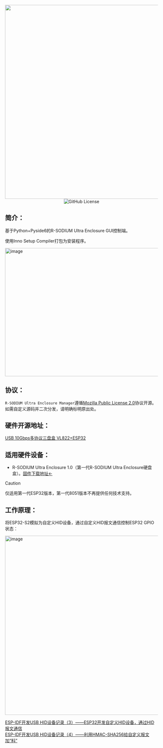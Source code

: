 <p align="center">
  <img width="1280" height="640" alt="image" src="https://github.com/user-attachments/assets/19ffe58d-2d4c-4a41-be81-c2a7d45c923f" />
  <img alt="GitHub License" src="https://img.shields.io/github/license/barryblueice/R-SODIUM-Ultra-Enclosure-Manager">
</p>

## **简介：**
基于Python+Pyside6的R-SODIUM Ultra Enclosure GUI控制端。

使用Inno Setup Compiler打包为安装程序。

<img width="509" height="423" alt="image" src="https://github.com/user-attachments/assets/f2bd080a-25d7-4438-a49b-ed5ae81653a1" />

## **协议：**
`R-SODIUM Ultra Enclosure Manager`遵循[Mozilla Public License 2.0](https://github.com/barryblueice/R-SODIUM-Ultra-Enclosure-Manager?tab=MPL-2.0-1-ov-file)协议开源。如需自定义源码并二次分发，请明确标明原出处。

## **硬件开源地址：**

[USB 10Gbps多协议三盘盒 VL822+ESP32](https://oshwhub.com/barryblueice/usb-multi-protocol-three-disk-bo)

## **适用硬件设备：**
 - R-SODIUM Ultra Enclosure 1.0（第一代R-SODIUM Ultra Enclosure硬盘盒）。[固件下载地址←](https://github.com/barryblueice/R-SODIUM-Ultra-Enclosure-1.0-Firmware)
> [!CAUTION]
仅适用第一代ESP32版本，第一代8051版本不再提供任何技术支持。

## **工作原理：**

将ESP32-S2模拟为自定义HID设备，通过自定义HID报文通信控制ESP32 GPIO状态：

<img width="1371" height="591" alt="image" src="https://github.com/user-attachments/assets/88ab1ec5-0385-47ef-8ca2-fc09b6b35060" />

[ESP-IDF开发USB HID设备记录（3）——ESP32开发自定义HID设备，通过HID报文通信](https://www.bilibili.com/opus/1093492407233675281)</br>
[ESP-IDF开发USB HID设备记录（4）——利用HMAC-SHA256给自定义报文加“料”](https://www.bilibili.com/opus/1093956714689986579)
